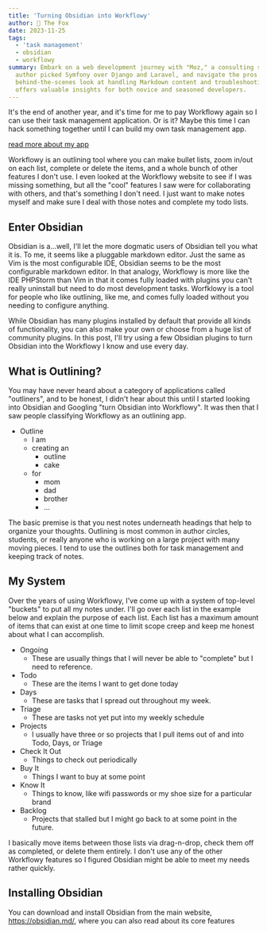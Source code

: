 ```yaml
---
title: 'Turning Obsidian into Workflowy'
author: 🦊 The Fox
date: 2023-11-25
tags: 
  - 'task management'
  - obsidian
  - workflowy
summary: Embark on a web development journey with "Moz," a consulting site built using Symfony. Find out why the
  author picked Symfony over Django and Laravel, and navigate the pros and cons of using Tailwind CSS. Get a
  behind-the-scenes look at handling Markdown content and troubleshooting common Symfony issues. This blog post
  offers valuable insights for both novice and seasoned developers.
---
```


It's the end of another year, and it's time for me to pay Workflowy again so I can use their task management application. Or is it? 
Maybe this time I can hack something together until I can build my own task management app.

[read more about my app](2023-11-25_task_management_app.md)

Workflowy is an outlining tool where you can make bullet lists, zoom in/out on each list, complete or delete the items, and a whole
bunch of other features I don't use. I even looked at the Workflowy website to see if I was missing something, but all the "cool"
features I saw were for collaborating with others, and that's something I don't need. I just want to make notes myself and make
sure I deal with those notes and complete my todo lists.

## Enter Obsidian

Obsidian is a...well, I'll let the more dogmatic users of Obsidian tell you what it is. To me, it seems like a pluggable markdown
editor. Just the same as Vim is the most configurable IDE, Obsidian seems to be the most configurable markdown editor. In that analogy, 
Workflowy is more like the IDE PHPStorm than Vim in that it comes fully loaded with plugins you can't really uninstall but need to do 
most development tasks. Worfklowy is a tool for people who like outlining, like me, and comes fully loaded without you needing to configure
anything. 

While Obsidian has many plugins installed by default that provide all kinds of functionality, you can also make your own or choose from a 
huge list of community plugins. In this post, I'll try using a few Obsidian plugins to turn Obsidian into the Workflowy I know and use
every day. 

## What is Outlining?

You may have never heard about a category of applications called "outliners", and to be honest, I didn't hear about this until I started
looking into Obsidian and Googling "turn Obsidian into Workflowy". It was then that I saw people classifying Workflowy as an outlining app.

- Outline
  - I am
  - creating an
    - outline
    - cake
  - for
    - mom
    - dad
    - brother
    - ...

The basic premise is that you nest notes underneath headings that help to organize your thoughts. Outlining is most common in author
circles, students, or really anyone who is working on a large project with many moving pieces. I tend to use the outlines both for task
management and keeping track of notes.

## My System

Over the years of using Workflowy, I've come up with a system of top-level "buckets" to put all my notes under. I'll go over each list
in the example below and explain the purpose of each list. Each list has a maximum amount of items that can exist at one time to limit 
scope creep and keep me honest about what I can accomplish.

- Ongoing
  - These are usually things that I will never be able to "complete" but I need to reference.
- Todo
  - These are the items I want to get done today
- Days
  - These are tasks that I spread out throughout my week.
- Triage
  - These are tasks not yet put into my weekly schedule
- Projects
  - I usually have three or so projects that I pull items out of and into Todo, Days, or Triage
- Check It Out
  - Things to check out periodically
- Buy It
  - Things I want to buy at some point
- Know It
  - Things to know, like wifi passwords or my shoe size for a particular brand
- Backlog
  - Projects that stalled but I might go back to at some point in the future.

I basically move items between those lists via drag-n-drop, check them off as completed, or delete them entirely. I don't use any
of the other Workflowy features so I figured Obsidian might be able to meet my needs rather quickly.

## Installing Obsidian

You can download and install Obsidian from the main website, https://obsidian.md/, where you can also read about its core
features


